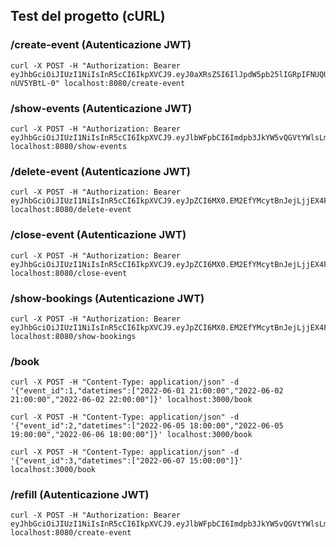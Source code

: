 ## Test del progetto (cURL)

### /create-event (Autenticazione JWT)
~~~
curl -X POST -H "Authorization: Bearer eyJhbGciOiJIUzI1NiIsInR5cCI6IkpXVCJ9.eyJ0aXRsZSI6IlJpdW5pb25lIGRpIFNUQUZGIiwib3duZXIiOiJnaW9yZGFub0BlbWFpbC5jb20iLCJkYXRldGltZXMiOlsiMjAyMi0wNi0wMSAyMTowMDowMCIsIjIwMjItMDYtMDIgMjE6MDA6MDAiLCIyMDIyLTA2LTAyIDIyOjAwOjAwIl0sImdtdCI6IisyIiwic3RhdHVzIjoxLCJtb2RhbGl0eSI6IjEiLCJsYXRpdHVkZSI6NDMuNTIsImxvbmdpdHVkZSI6MTMuMzYsImxpbmsiOiJodHRwczovL21lZXQuY29tIn0.c4NjX0sTVZcvZBpHgHUFlSEgxZ1YUKtc-nUV5YBtL-0" localhost:8080/create-event
~~~

### /show-events (Autenticazione JWT)
~~~
curl -X POST -H "Authorization: Bearer eyJhbGciOiJIUzI1NiIsInR5cCI6IkpXVCJ9.eyJlbWFpbCI6Imdpb3JkYW5vQGVtYWlsLmNvbSJ9.OFxFlr50kDDU2Ug84i_GwZXnPi50JVwSyQpkR5MEYww" localhost:8080/show-events
~~~

### /delete-event (Autenticazione JWT)
~~~
curl -X POST -H "Authorization: Bearer eyJhbGciOiJIUzI1NiIsInR5cCI6IkpXVCJ9.eyJpZCI6MX0.EM2EfYMcytBnJejLjjEX4FiYCn8TNCTG7LeB40h1eGc" localhost:8080/delete-event
~~~

### /close-event (Autenticazione JWT)
~~~
curl -X POST -H "Authorization: Bearer eyJhbGciOiJIUzI1NiIsInR5cCI6IkpXVCJ9.eyJpZCI6MX0.EM2EfYMcytBnJejLjjEX4FiYCn8TNCTG7LeB40h1eGc" localhost:8080/close-event
~~~

### /show-bookings (Autenticazione JWT)
~~~
curl -X POST -H "Authorization: Bearer eyJhbGciOiJIUzI1NiIsInR5cCI6IkpXVCJ9.eyJpZCI6MX0.EM2EfYMcytBnJejLjjEX4FiYCn8TNCTG7LeB40h1eGc" localhost:8080/show-bookings
~~~

### /book
~~~
curl -X POST -H "Content-Type: application/json" -d '{"event_id":1,"datetimes":["2022-06-01 21:00:00","2022-06-02 21:00:00","2022-06-02 22:00:00"]}' localhost:3000/book 
~~~
~~~
curl -X POST -H "Content-Type: application/json" -d '{"event_id":2,"datetimes":["2022-06-05 18:00:00","2022-06-05 19:00:00","2022-06-06 18:00:00"]}' localhost:3000/book 
~~~
~~~
curl -X POST -H "Content-Type: application/json" -d '{"event_id":3,"datetimes":["2022-06-07 15:00:00"]}' localhost:3000/book 
~~~

### /refill (Autenticazione JWT)
~~~
curl -X POST -H "Authorization: Bearer eyJhbGciOiJIUzI1NiIsInR5cCI6IkpXVCJ9.eyJlbWFpbCI6Imdpb3JkYW5vQGVtYWlsLmNvbSIsInJlZmlsbCI6MTAwfQ.iIPCqdNAiuJ3ANqBS1xjiAjIMr1gYYVnMdnVHyBNjV4" localhost:8080/create-event
~~~
